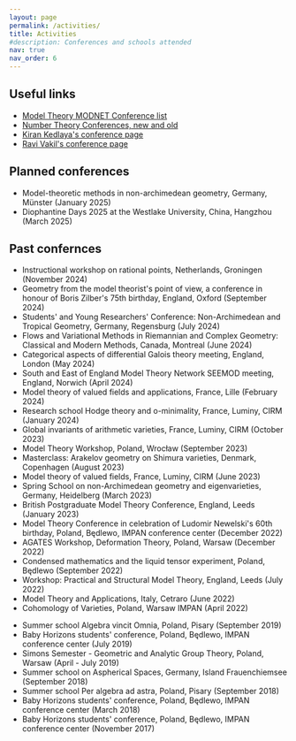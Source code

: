 ```yaml
---
layout: page
permalink: /activities/
title: Activities
#description: Conferences and schools attended
nav: true
nav_order: 6
---
```


## Useful links

- [Model Theory MODNET Conference list](http://modnet.imj-prg.fr/Meetings%20and%20events/)
- [Number Theory Conferences, new and old](http://www.numbertheory.org/ntw/N3.html)
- [Kiran Kedlaya's conference page](https://mathweb.ucsd.edu/~kedlaya/cgi-bin/confs.cgi)
- [Ravi Vakil's conference page](https://math.stanford.edu/~vakil/conferences.html)

## Planned conferences
- Model-theoretic methods in non-archimedean geometry, Germany, Münster (January 2025)
- Diophantine Days 2025 at the Westlake University, China, Hangzhou (March 2025)

## Past confernces
- Instructional workshop on rational points, Netherlands, Groningen (November 2024)
- Geometry from the model theorist's point of view, a conference in honour of Boris Zilber's 75th birthday, England, Oxford (September 2024)
- Students' and Young Researchers' Conference: Non-Archimedean and Tropical Geometry, Germany, Regensburg (July 2024)
- Flows and Variational Methods in Riemannian and Complex Geometry: Classical and Modern Methods, Canada, Montreal (June 2024)
- Categorical aspects  of differential Galois theory meeting, England, London (May 2024)
- South and East of England Model Theory Network SEEMOD meeting, England, Norwich (April 2024)
- Model theory of valued fields and applications, France, Lille (February 2024)
- Research school Hodge theory and o-minimality, France, Luminy, CIRM (January 2024)
- Global invariants of arithmetic varieties, France, Luminy, CIRM (October 2023)
- Model Theory Workshop, Poland, Wrocław (September 2023)
- Masterclass: Arakelov geometry on Shimura varieties, Denmark, Copenhagen (August 2023)
- Model theory of valued fields, France, Luminy, CIRM (June 2023)
- Spring School on non-Archimedean geometry and eigenvarieties, Germany, Heidelberg (March 2023)
- British Postgraduate Model Theory Conference, England, Leeds (January 2023)
- Model Theory Conference in celebration of Ludomir Newelski's 60th birthday, Poland, Będlewo, IMPAN conference center (December 2022)
- AGATES Workshop, Deformation Theory, Poland, Warsaw (December 2022)
- Condensed mathematics and the liquid tensor experiment, Poland, Będlewo (September 2022)
- Workshop: Practical and Structural Model Theory, England, Leeds (July 2022)
- Model Theory and Applications, Italy, Cetraro (June 2022)
- Cohomology of Varieties, Poland, Warsaw IMPAN (April 2022)
<!-- K3 categories and Hyperkähler moduli spaces, Warsaw/hybrid (September 2021) -->
<!-- Summer school GAL, on-line (July 2020) -->
- Summer school Algebra vincit Omnia, Poland, Pisary (September 2019)
- Baby Horizons students' conference, Poland, Będlewo, IMPAN conference center (July 2019)
- Simons Semester - Geometric and Analytic Group Theory, Poland,  Warsaw (April - July 2019)
- Summer school on Aspherical Spaces, Germany, Island Frauenchiemsee (September 2018)
- Summer school Per algebra ad astra, Poland, Pisary (September 2018)
- Baby Horizons students' conference, Poland, Będlewo, IMPAN conference center (March 2018)
- Baby Horizons students' conference, Poland, Będlewo, IMPAN conference center (November 2017)